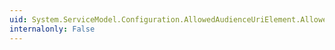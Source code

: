 ```yaml
---
uid: System.ServiceModel.Configuration.AllowedAudienceUriElement.AllowedAudienceUri
internalonly: False
---
```

